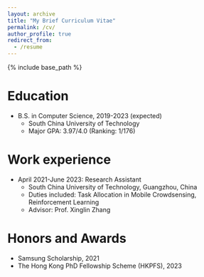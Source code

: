 ```yaml
---
layout: archive
title: "My Brief Curriculum Vitae"
permalink: /cv/
author_profile: true
redirect_from:
  - /resume
---
```


{% include base_path %}

Education
======
* B.S. in Computer Science, 2019-2023 (expected)
  * South China University of Technology
  * Major GPA: 3.97/4.0 (Ranking: 1/176)

Work experience
======
* April 2021-June 2023: Research Assistant
  * South China University of Technology, Guangzhou, China
  * Duties included: Task Allocation in Mobile Crowdsensing, Reinforcement Learning
  * Advisor: Prof. Xinglin Zhang


Honors and Awards
======
* Samsung Scholarship, 2021
* The Hong Kong PhD Fellowship Scheme (HKPFS), 2023

